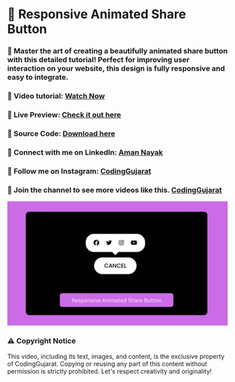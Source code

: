 # 🎥 Responsive Animated Share Button
### 🚀 Master the art of creating a beautifully animated share button with this detailed tutorial! Perfect for improving user interaction on your website, this design is fully responsive and easy to integrate.

### 🎥 Video tutorial: [Watch Now](https://youtu.be/_SJUiTFs6Mg)

### 🌟 Live Preview: [Check it out here](https://codinggujaratweb.github.io/Create-Responsive-Animated-Share-Button/)
### 📂 Source Code: [Download here](https://github.com/codinggujaratweb/Create-Responsive-Animated-Share-Button)

### 💼 Connect with me on LinkedIn:  [Aman Nayak](https://www.linkedin.com/in/amanayak/)
### 📸 Follow me on Instagram:  [CodingGujarat](https://instagram.com/codinggujarat/)

### 💙 Join the channel to see more videos like this. [CodingGujarat](https://www.youtube.com/@CodingGujarat)
![preview img](/preview.png)

### ⚠️ Copyright Notice
This video, including its text, images, and content, is the exclusive property of CodingGujarat. Copying or reusing any part of this content without permission is strictly prohibited. Let's respect creativity and originality!

